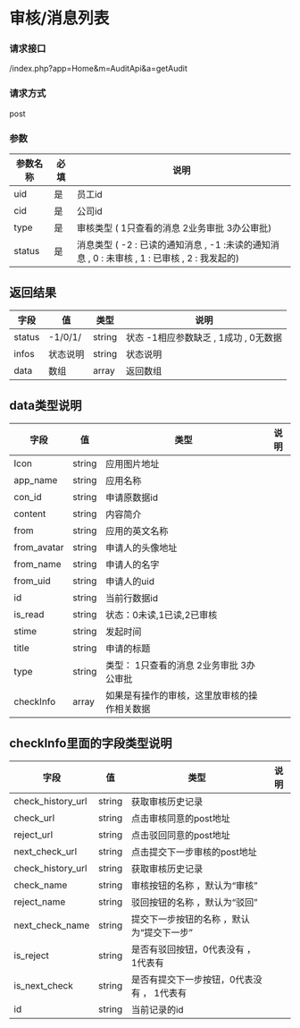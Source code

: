# **审核/消息列表**


### **请求接口**
/index.php?app=Home&m=AuditApi&a=getAudit


### **请求方式**
post


### **参数**
| 参数名称  |必填|     说明      |
|------|-----|------|
| uid     | 是 |   员工id   |
| cid     | 是 |   公司id   |
| type     | 是 |   审核类型 ( 1只查看的消息    2业务审批    3办公审批)  |
| status     | 是 |   消息类型 ( -2 : 已读的通知消息 , -1 :未读的通知消息 , 0 : 未审核 , 1 : 已审核 , 2 : 我发起的)  |






## 返回结果
|字段       |值             |类型    |说明           |
| --------- |--------      |--------|--------       |
|status     |-1/0/1/ |string |状态      -1相应参数缺乏 , 1成功 , 0无数据    |
|infos       |状态说明        |string  |状态说明    |
|data       |数组        |array  |返回数组    |


## data类型说明
|字段       |值             |类型    |说明           |
| --------- |--------      |--------|--------       |
|Icon     | string | 应用图片地址  |
|app_name     | string | 应用名称  |
|con_id     | string | 申请原数据id  |
|content     | string | 内容简介  |
|from     | string | 应用的英文名称  |
|from_avatar     | string | 申请人的头像地址  |
|from_name     | string | 申请人的名字  |
|from_uid     | string | 申请人的uid  |
|id     | string | 当前行数据id  |
|is_read     | string | 状态：0未读,1已读,2已审核  |
|stime     | string | 发起时间  |
|title     | string | 申请的标题  |
|type     | string | 类型： 1只查看的消息    2业务审批    3办公审批  |
|checkInfo     | array | 如果是有操作的审核，这里放审核的操作相关数据  |



## checkInfo里面的字段类型说明
|字段       |值             |类型    |说明           |
| --------- |--------      |--------|--------       |
|check_history_url     | string | 获取审核历史记录  |
|check_url     | string | 点击审核同意的post地址  |
|reject_url     | string | 点击驳回同意的post地址  |
|next_check_url     | string | 点击提交下一步审核的post地址  |
|check_history_url     | string | 获取审核历史记录  |
|check_name     | string | 审核按钮的名称 ，默认为“审核”  |
|reject_name     | string | 驳回按钮的名称 ，默认为“驳回”  |
|next_check_name     | string | 提交下一步按钮的名称 ，默认为“提交下一步”  |
|is_reject     | string | 是否有驳回按钮，0代表没有 ， 1代表有  |
|is_next_check     | string | 是否有提交下一步按钮，0代表没有 ， 1代表有  |
|id     | string | 当前记录的id  |
